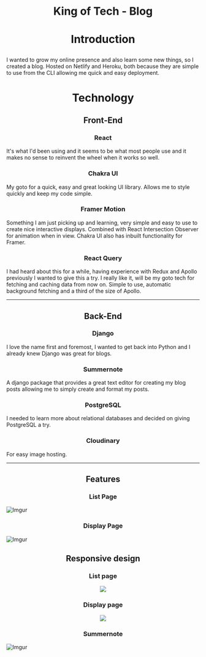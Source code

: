 # <p align="center">**King of Tech - Blog** </p>

# <p align="center">Introduction </p>

I wanted to grow my online presence and also learn some new things, so I created a blog. Hosted on Netlify and Heroku, both because they are simple to use from the CLI allowing me quick and easy deployment.

# <p align="center">Technology

## <p align="center">Front-End

### <p align="center">React

It's what I'd been using and it seems to be what most people use and it makes no sense to reinvent the wheel when it works so well.

### <p align="center">Chakra UI

My goto for a quick, easy and great looking UI library. Allows me to style quickly and keep my code simple.

### <p align="center">Framer Motion

Something I am just picking up and learning, very simple and easy to use to create nice interactive displays.
Combined with React Intersection Observer for animation when in view. Chakra UI also has inbuilt functionality for Framer.

### <p align="center">React Query

I had heard about this for a while, having experience with Redux and Apollo previously I wanted to give this a try.
I really like it, will be my goto tech for fetching and caching data from now on. Simple to use, automatic background fetching and
a third of the size of Apollo.

---

## <p align="center">Back-End

### <p align="center">Django

I love the name first and foremost, I wanted to get back into Python and I already knew Django was great for blogs.

### <p align="center">Summernote

A django package that provides a great text editor for creating my blog posts allowing me to simply create and format my posts.

### <p align="center">PostgreSQL

I needed to learn more about relational databases and decided on giving PostgreSQL a try.

### <p align="center">Cloudinary

For easy image hosting.

---

## <p align="center">Features

### <p align="center">List Page

![Imgur](https://i.imgur.com/CzUVAw8.png)

### <p align="center">Display Page

![Imgur](https://i.imgur.com/3bOlemM.png)

## <p align="center">Responsive design

### <p align="center"> List page

<p align="center">
 <img src='https://i.imgur.com/jlp4jC6.png?1'>
</p>

### <p align="center"> Display page

<p align="center">
 <img src='https://i.imgur.com/PNrUsJK.png?1'>
</p>

### <p align="center">Summernote

![Imgur](https://i.imgur.com/1EzuToS.png)
